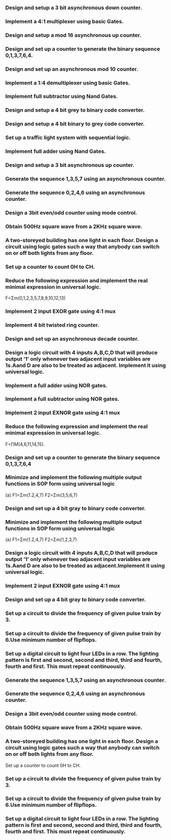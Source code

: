 ### Design and setup a 3 bit asynchronous down counter.
### Implement a 4:1 multiplexer using basic Gates.
###  Design and  setup a mod 16 asynchronous up counter.
### Design and set up a counter to generate the binary sequence 0,1,3,7,6,4.
### Design and set up an asynchronous mod 10 counter.
### Implement a 1:4 demultiplexer using basic Gates.
### Implement full subtractor using Nand Gates.
###  Design and setup a 4 bit grey to binary code converter.
###  Design and setup a 4 bit binary to grey  code converter.
###  Set up a traffic light system with sequential logic.
### Implement full adder using Nand Gates.
### Design and setup a 3 bit asynchronous up counter.
### Generate the sequence 1,3,5,7 using an asynchronous counter.
### Generate the sequence 0,2,4,6 using an asynchronous counter.
### Design a 3bit even/odd counter using mode control.
### Obtain 500Hz square wave from a 2KHz square wave.
### A two-storeyed building has one light in each floor. Design a circuit using logic gates such a way that anybody can switch on or off both lights from any floor.
### Set up a counter to count 0H to CH.
### Reduce  the following expression and implement the real minimal expression in universal logic.
F=Σm(0,1,2,3,5,7,8,9,10,12,13)

### Implement 2 input EXOR gate using 4:1 mux
### Implement 4 bit twisted ring counter.
### Design and set up an asynchronous decade counter.
### Design a logic circuit with 4 inputs A,B,C,D that will produce output ‘1’ only whenever two adjacent input variables are 1s.Aand D are also to be treated as adjacent. Implement it using universal  logic.
### Implement  a full adder using NOR gates.
### Implement a full subtractor using NOR gates.
### Implement 2 input EXNOR gate using 4:1 mux
### Reduce  the following expression and implement the real minimal expression in universal logic.
F=∏M(4,6,11,14,15).
### Design and set up a counter to generate the binary sequence 0,1,3,7,6,4
### Minimize and implement the following  multiple output functions in SOP form using  universal logic
(a)	F1=Σm(1.2,4,7)
F2=Σm(3,5,6,7)
### Design and set up a 4 bit gray to binary code converter.
### Minimize and implement the following  multiple output functions in SOP form using  universal logic
(a)	F1=Σm(1.2,4,7)
F2=Σm(1,2,3,7)
### Design a logic circuit with 4 inputs A,B,C,D that will produce output ‘1’ only whenever two adjacent input variables are 1s.Aand D are also to be treated as adjacent.Implement it using universal  logic.
### Implement 2 input EXNOR gate using 4:1 mux
### Design and set up a 4 bit gray to binary code converter.
### Set up a circuit to divide the frequency of given pulse train by 3.
### Set up a circuit to divide the frequency of given pulse train by 6.Use minimum number of flipflops.
### Set up a digital circuit to light four LEDs in a row. The lighting pattern is first and second, second and third, third and fourth, fourth and first. This must repeat continuously.
### Generate the sequence 1,3,5,7 using an asynchronous counter.
### Generate the sequence 0,2,4,6 using an asynchronous counter.
### Design a 3bit even/odd counter using mode control.
### Obtain 500Hz square wave from a 2KHz square wave.
### A two-storeyed building has one light in each floor. Design a circuit using logic gates such a way that anybody can switch on or off both lights from any floor.
Set up a counter to count 0H to CH.
### Set up a circuit to divide the frequency of given pulse train by 3.
### Set up a circuit to divide the frequency of given pulse train by 6.Use minimum number of flipflops.
### Set up a digital circuit to light four LEDs in a row. The lighting pattern is first and second, second and third, third and fourth, fourth and first. This must repeat continuously.

